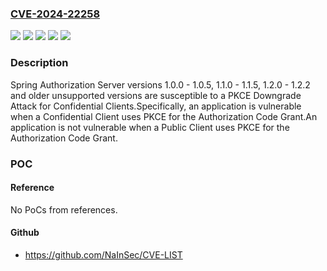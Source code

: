### [CVE-2024-22258](https://cve.mitre.org/cgi-bin/cvename.cgi?name=CVE-2024-22258)
![](https://img.shields.io/static/v1?label=Product&message=Spring&color=blue)
![](https://img.shields.io/static/v1?label=Version&message=1.0.x%20&color=brightgreen)
![](https://img.shields.io/static/v1?label=Version&message=1.1.x%20&color=brightgreen)
![](https://img.shields.io/static/v1?label=Version&message=1.2.x%09%20&color=brightgreen)
![](https://img.shields.io/static/v1?label=Vulnerability&message=n%2Fa&color=blue)

### Description

Spring Authorization Server versions 1.0.0 - 1.0.5, 1.1.0 - 1.1.5, 1.2.0 - 1.2.2 and older unsupported versions are susceptible to a PKCE Downgrade Attack for Confidential Clients.Specifically, an application is vulnerable when a Confidential Client uses PKCE for the Authorization Code Grant.An application is not vulnerable when a Public Client uses PKCE for the Authorization Code Grant.

### POC

#### Reference
No PoCs from references.

#### Github
- https://github.com/NaInSec/CVE-LIST

